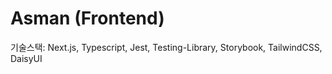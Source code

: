 # Asman (Frontend)

기술스택: Next.js, Typescript, Jest, Testing-Library, Storybook, TailwindCSS, DaisyUI
